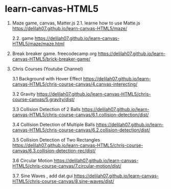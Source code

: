 # learn-canvas-HTML5

1.  Maze game, canvas, Matter.js
    2.1. learne how to use Matte.js
    https://delilah07.github.io/learn-canvas-HTML5/maze/

    2.2. game
    https://delilah07.github.io/learn-canvas-HTML5/maze/maze.html

2.  Break breaker game. freecodecamp.org
    https://delilah07.github.io/learn-canvas-HTML5/brick-breaker-game/

3.  Chris Courses (Youtube Channel)

    3.1 Background with Hover Effect
    https://delilah07.github.io/learn-canvas-HTML5/chris-course-canvas/4.canvas-interecting/

    3.2 Gravity
    https://delilah07.github.io/learn-canvas-HTML5/chris-course-canvas/5.gravity/dist/

    3.3 Collision Detection of 2 Balls
    https://delilah07.github.io/learn-canvas-HTML5/chris-course-canvas/6.1.collision-detection/dist/

    3.4 Collision Detection of Multiple Balls
    https://delilah07.github.io/learn-canvas-HTML5/chris-course-canvas/6.2.collision-detection/dist/

    3.5 Collision Detection of Two Rectangles
    https://delilah07.github.io/learn-canvas-HTML5/chris-course-canvas/6.3.collision-detection-rec/dist/

    3.6 Circular Motion
    https://delilah07.github.io/learn-canvas-HTML5/chris-course-canvas/7.circular-motion/dist/

    3.7. Sine Waves , add dat.gui
    https://delilah07.github.io/learn-canvas-HTML5/chris-course-canvas/8.sine-waves/dist/
